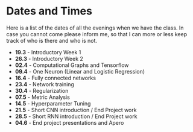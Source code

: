 # Dates and Times

Here is a list of the dates of all the evenings when we have the class.
In case you cannot come please inform me, so that I can more or less keep track of who is there and who is not.

* **19.3** - Introductory Week 1
* **26.3** - Introductory Week 2
* **02.4** - Computational Graphs and Tensorflow
* **09.4** - One Neuron (Linear and Logistic Regression)
* **16.4** - Fully connected networks
* **23.4** - Network training
* **30.4** - Regularization
* **07.5** - Metric Analysis
* **14.5** - Hyperparameter Tuning
* **21.5** - Short CNN introduction / End Project work
* **28.5** - Short RNN introduction / End Project work
* **04.6** - End project presentations and Apero
